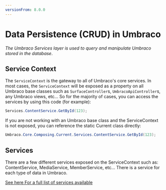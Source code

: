 ```yaml
---
versionFrom: 8.0.0
---
```


# Data Persistence (CRUD) in Umbraco

_The Umbraco Services layer is used to query and manipulate Umbraco stored in the database_.

## Service Context

The `ServiceContext` is the gateway to all of Umbraco's core services. In most cases, the `ServiceContext` will be
exposed as a property on all Umbraco base classes such as `SurfaceController`s, `UmbracoApiController`s, any Umbraco views, etc...
So for the majority of cases, you can access the services by using this code (for example):

```csharp
Services.ContentService.GetById(123);
```

If you are not working with an Umbraco base class and the ServiceContext is not exposed, you can reference the static Current class directly:

```csharp
Umbraco.Core.Composing.Current.Services.ContentService.GetById(123);
```

## Services

There are a few different services exposed on the ServiceContext such as: ContentService, MediaService, MemberService, etc...
There is a service for each type of data in Umbraco.

[See here For a full list of services available](../../Reference/Management/Services/)
